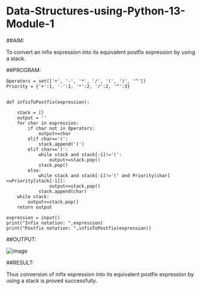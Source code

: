 # Data-Structures-using-Python-13-Module-1


##AIM:

To convert an infix expression into its equivalent postfix expression by using a stack. 


##PROGRAM:

```
Operators = set(['+', '-', '*', '/', '(', ')', '^'])  
Priority = {'+':1, '-':1, '*':2, '/':2, '^':3} 
 
 
def infixToPostfix(expression): 

    stack = [] 
    output = '' 
    for char in expression:
        if char not in Operators:
            output+=char
        elif char=='(':
            stack.append('(')
        elif char==')':
            while stack and stack[-1]!='(':
                output+=stack.pop()
            stack.pop()
        else:
            while stack and stack[-1]!='(' and Priority[char]<=Priority[stack[-1]]:
                output+=stack.pop()
            stack.append(char)
    while stack:
        output+=stack.pop()
    return output
    
expression = input()
print("Infix notation: ",expression)
print("Postfix notation: ",infixToPostfix(expression))

```


##OUTPUT:

![image](https://github.com/user-attachments/assets/0fdf0065-f275-48b7-ace2-af211b590937)


##RESULT:

Thus conversion of infix expression into its equivalent postfix expression by using a stack is proved successfully.
